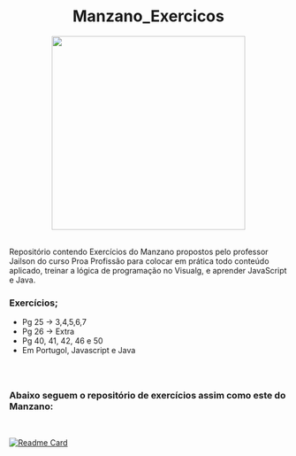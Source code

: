 <div align="center">

# Manzano_Exercicos
</div>

<div align="center">
  
<img height="350em" src="https://comunica.ufu.br/sites/comunica.ufu.br/files/conteudo/noticia/imagem_chamada_cat-typing.gif">
  
</div><br>

Repositório contendo Exercícios do Manzano propostos pelo professor Jailson do curso Proa Profissão para colocar em prática todo conteúdo aplicado, treinar a lógica de programação no Visualg, e aprender JavaScript e Java.

### Exercícios;
- Pg 25 -> 3,4,5,6,7
- Pg 26 -> Extra
- Pg 40, 41, 42, 46 e 50
- Em Portugol, Javascript e Java

###

<br>

###  Abaixo seguem o repositório de exercícios assim como este do Manzano:

<br>

<div height="360em">
  
[![Readme Card](https://github-readme-stats.vercel.app/api/pin/?username=CamilaCSoares&repo=Faccat_Exercicios&theme=dracula)](https://github.com/CamilaCSoares/Faccat_Exercicios.git) 

  
<div>
